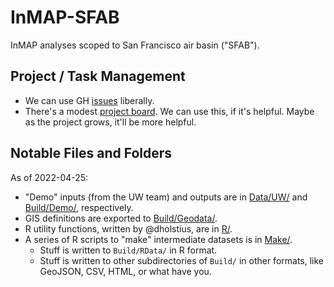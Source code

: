 # InMAP-SFAB

InMAP analyses scoped to San Francisco air basin ("SFAB").

## Project / Task Management

- We can use GH [issues] liberally.
- There's a modest [project board][project]. We can use this, if it's helpful. Maybe as the project grows, it'll be more helpful.

## Notable Files and Folders

As of 2022-04-25:

- "Demo" inputs (from the UW team) and outputs are in [Data/UW/] and [Build/Demo/], respectively.
- GIS definitions are exported to [Build/Geodata/].
- R utility functions, written by @dholstius, are in [R/].
- A series of R scripts to "make" intermediate datasets is in [Make/].
    - Stuff is written to `Build/RData/` in R format.
    - Stuff is written to other subdirectories of `Build/` in other formats, like GeoJSON, CSV, HTML, or what have you. 

[issues]: https://github.com/BAAQMD/InMAP-SFAB/issues
[project]: https://github.com/orgs/BAAQMD/projects/7/views/4
[Data/UW/]: ../../tree/master/Data/UW
[Build/Demo/]: ../../tree/master/Build/Demo
[Build/Geodata/]: ../../tree/master/Build/Geodata
[R/]: ../../tree/master/R
[Make/]: ../../tree/master/Make
